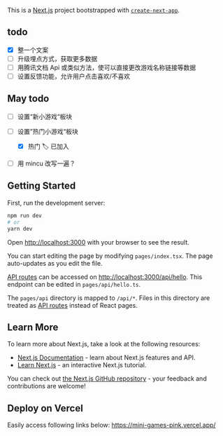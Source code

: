 This is a [Next.js](https://nextjs.org/) project bootstrapped with [`create-next-app`](https://github.com/vercel/next.js/tree/canary/packages/create-next-app).

## todo
- [x] 整一个文案
- [ ] 升级埋点方式，获取更多数据
- [ ] 用腾讯文档 Api 或类似方法，使可以直接更改游戏名称链接等数据
- [ ] 设置反馈功能，允许用户点击喜欢/不喜欢

## May todo
- [ ] 设置“新小游戏“板块
- [ ] 设置”热门小游戏“板块
  - [x] 热门 🏷 已加入  
- [ ] 用 mincu 改写一遍？



## Getting Started

First, run the development server:

```bash
npm run dev
# or
yarn dev
```

Open [http://localhost:3000](http://localhost:3000) with your browser to see the result.

You can start editing the page by modifying `pages/index.tsx`. The page auto-updates as you edit the file.

[API routes](https://nextjs.org/docs/api-routes/introduction) can be accessed on [http://localhost:3000/api/hello](http://localhost:3000/api/hello). This endpoint can be edited in `pages/api/hello.ts`.

The `pages/api` directory is mapped to `/api/*`. Files in this directory are treated as [API routes](https://nextjs.org/docs/api-routes/introduction) instead of React pages.

## Learn More

To learn more about Next.js, take a look at the following resources:

- [Next.js Documentation](https://nextjs.org/docs) - learn about Next.js features and API.
- [Learn Next.js](https://nextjs.org/learn) - an interactive Next.js tutorial.

You can check out [the Next.js GitHub repository](https://github.com/vercel/next.js/) - your feedback and contributions are welcome!

## Deploy on Vercel
Easily access following links below:
https://mini-games-pink.vercel.app/
